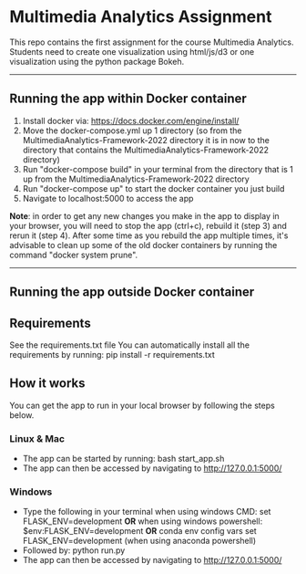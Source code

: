 # Multimedia Analytics Assignment #

This repo contains the first assignment for the course Multimedia Analytics. Students need to create one visualization using html/js/d3 or one visualization using the python package Bokeh.


---

## Running the app within Docker container ##

1) Install docker via: https://docs.docker.com/engine/install/
2) Move the docker-compose.yml up 1 directory (so from the MultimediaAnalytics-Framework-2022 directory it is in now to the directory that contains the MultimediaAnalytics-Framework-2022 directory)
3) Run "docker-compose build" in your terminal from the directory that is 1 up from the MultimediaAnalytics-Framework-2022 directory
4) Run "docker-compose up" to start the docker container you just build
5) Navigate to localhost:5000 to access the app

**Note**: in order to get any new changes you make in the app to display in your browser, you will need to stop the app (ctrl+c), rebuild it (step 3) and rerun it (step 4). After some time as you rebuild the app multiple times, it's advisable to clean up some of the old docker containers by running the command "docker system prune".

---

## Running the app outside Docker container ##


## Requirements ##

See the requirements.txt file
You can automatically install all the requirements by running: pip install -r requirements.txt

## How it works ##

You can get the app to run in your local browser by following the steps below.

### Linux & Mac ###

* The app can be started by running: bash start_app.sh
* The app can then be accessed by navigating to http://127.0.0.1:5000/

### Windows ###

* Type the following in your terminal when using windows CMD: set FLASK_ENV=development **OR** when using windows powershell: $env:FLASK_ENV=development **OR** conda env config vars set FLASK_ENV=development (when using anaconda powershell)
* Followed by: python run.py
* The app can then be accessed by navigating to http://127.0.0.1:5000/

